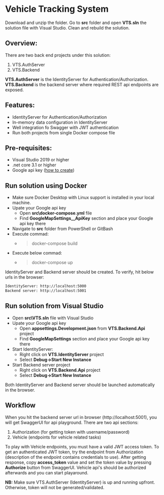 # Vehicle Tracking System
Download and unzip the folder. Go to **src** folder and open **VTS.sln** the solution file with Visual Studio. Clean and rebuild the solution.

## Overview:
There are two back end projects under this solution:
1. VTS.AuthServer 
2. VTS.Backend 

**VTS.AuthServer** is the IdentityServer for Authentication/Authorization. **VTS.Backend** is the backend server where required REST api endpoints are exposed.

## Features:
- IdentityServer for Authentication/Authorization
- In-memory data configuration in IdentityServer
- Well integration fo Swagger with JWT authentication
- Run both projects from single Docker compose file

## Pre-requisites:
- Visual Studio 2019 or higher
- .net core 3.1 or higher
- Google api key ([how to create](https://developers.google.com/maps/documentation/maps-static/get-api-key))

## Run solution using Docker
+ Make sure Docker Desktop with Linux support is installed in your local machine.
+ Upate your Google api key
  * Open **src\docker-compose.yml** file
  * Find **GoogleMapSettings__ApiKey** section and place your Google api key there
+ Navigate to **src** folder from PowerShell or GitBash
+ Execute commad: 
  * > docker-compose build
+ Execute below commad:
  * > docker-compose up

IdentityServer and Backend server should be created. To verify, hit below urls in the browser:
```sh
IdentityServer: http://localhost:5000
Backend server: http://localhost:5001
```

## Run solution from Visual Studio
+ Open **src\VTS.sln** file with Visual Studio
+ Upate your Google api key
  * Open **appsettings.Development.json** from **VTS.Backend.Api** project
  * Find **GoogleMapSettings** section and place your Google api key there
+ Start IdentityServer:
    * Right click on **VTS.IdentityServer** project
    * Select **Debug->Start New Instance**
+ Start Backend server project
    * Right click on **VTS.Backend.Api** project
    * Select **Debug->Start New Instance**

Both IdentityServer and Backend server should be launched automatically in the browser.

## Workflow
When you hit the backend server url in browser (http://localhost:5001), you will get SwaggerUI for api playground. There are two api sections:
1. Authorization (for getting token with username/password)
2. Vehicle (endpoints for vehicle related tasks)

To play with Vehicle endpoints, you must have a valid JWT access token. To get an authenticated JWT token, try the endpoint from Authorization (description of the endpoint contains credentials to use). After getting response, copy **access_token** value and set the token value by pressing **Authorize** button from SwaggerUI. Vehicle api's should be authorized afterwards and you can start playaround.

**NB:** Make sure VTS.AuthServer (IdentityServer) is up and running upfront. Otherwise, token will not be generated/validated.


